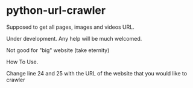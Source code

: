# python-url-crawler

Supposed to get all pages, images and videos URL.

Under development. Any help will be much welcomed.

Not good for "big" website (take eternity)

How To Use.

Change line 24 and 25 with the URL of the website that you would like to crawler
